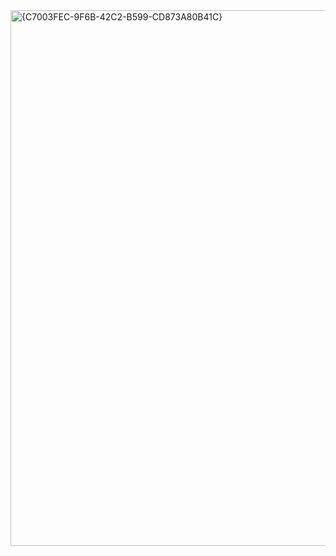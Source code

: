 <img width="1324" height="857" alt="{C7003FEC-9F6B-42C2-B599-CD873A80B41C}" src="https://github.com/user-attachments/assets/758bb213-f822-4d16-82e1-578859f6b3b0" />
